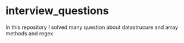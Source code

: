 # interview_questions

In this repository I solved many question about datastrucure and array methods and regex
